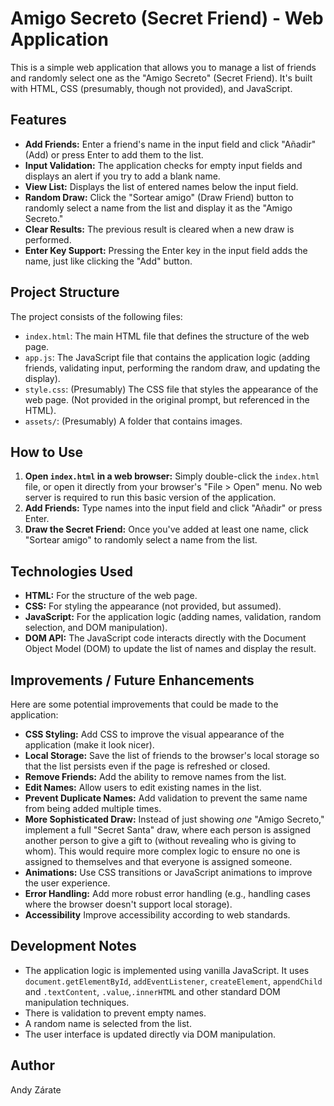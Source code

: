 # Amigo Secreto (Secret Friend) - Web Application

This is a simple web application that allows you to manage a list of friends and randomly select one as the "Amigo Secreto" (Secret Friend). It's built with HTML, CSS (presumably, though not provided), and JavaScript.

## Features

*   **Add Friends:** Enter a friend's name in the input field and click "Añadir" (Add) or press Enter to add them to the list.
*   **Input Validation:**  The application checks for empty input fields and displays an alert if you try to add a blank name.
*   **View List:**  Displays the list of entered names below the input field.
*   **Random Draw:**  Click the "Sortear amigo" (Draw Friend) button to randomly select a name from the list and display it as the "Amigo Secreto."
*   **Clear Results:**  The previous result is cleared when a new draw is performed.
*   **Enter Key Support:** Pressing the Enter key in the input field adds the name, just like clicking the "Add" button.

## Project Structure

The project consists of the following files:

*   `index.html`:  The main HTML file that defines the structure of the web page.
*   `app.js`:  The JavaScript file that contains the application logic (adding friends, validating input, performing the random draw, and updating the display).
*   `style.css`: (Presumably) The CSS file that styles the appearance of the web page. (Not provided in the original prompt, but referenced in the HTML).
*	`assets/`: (Presumably) A folder that contains images.

## How to Use

1.  **Open `index.html` in a web browser:**  Simply double-click the `index.html` file, or open it directly from your browser's "File > Open" menu.  No web server is required to run this basic version of the application.
2.  **Add Friends:** Type names into the input field and click "Añadir" or press Enter.
3.  **Draw the Secret Friend:** Once you've added at least one name, click "Sortear amigo" to randomly select a name from the list.

## Technologies Used

*   **HTML:**  For the structure of the web page.
*   **CSS:**  For styling the appearance (not provided, but assumed).
*   **JavaScript:** For the application logic (adding names, validation, random selection, and DOM manipulation).
* **DOM API:** The JavaScript code interacts directly with the Document Object Model (DOM) to update the list of names and display the result.

## Improvements / Future Enhancements

Here are some potential improvements that could be made to the application:

*   **CSS Styling:**  Add CSS to improve the visual appearance of the application (make it look nicer).
*   **Local Storage:**  Save the list of friends to the browser's local storage so that the list persists even if the page is refreshed or closed.
*   **Remove Friends:** Add the ability to remove names from the list.
*   **Edit Names:**  Allow users to edit existing names in the list.
*   **Prevent Duplicate Names:**  Add validation to prevent the same name from being added multiple times.
*   **More Sophisticated Draw:** Instead of just showing *one* "Amigo Secreto," implement a full "Secret Santa" draw, where each person is assigned another person to give a gift to (without revealing who is giving to whom). This would require more complex logic to ensure no one is assigned to themselves and that everyone is assigned someone.
*  **Animations:** Use CSS transitions or JavaScript animations to improve the user experience.
*  **Error Handling:** Add more robust error handling (e.g., handling cases where the browser doesn't support local storage).
* **Accessibility** Improve accessibility according to web standards.

## Development Notes
* The application logic is implemented using vanilla JavaScript. It uses `document.getElementById`, `addEventListener`, `createElement`, `appendChild` and `.textContent`, `.value`,`.innerHTML` and other standard DOM manipulation techniques.
* There is validation to prevent empty names.
* A random name is selected from the list.
* The user interface is updated directly via DOM manipulation.

## Author

Andy Zárate


